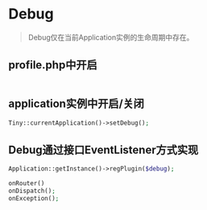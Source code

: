 Debug
====
> Debug仅在当前Application实例的生命周期中存在。

profile.php中开启
---

```php
```

application实例中开启/关闭
---

```php
Tiny::currentApplication()->setDebug();
```

Debug通过接口EventListener方式实现
----
```php
Application::getInstance()->regPlugin($debug);

onRouter()
onDispatch();
onException();

```
